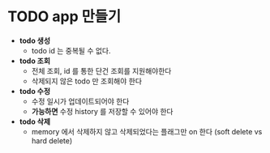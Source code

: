 # TODO app 만들기

- **todo 생성**
  - todo id 는 중복될 수 없다.
- **todo 조회**
  - 전체 조회, id 를 통한 단건 조회를 지원해야한다
  - 삭제되지 않은 todo 만 조회해야 한다
- **todo 수정**
  - 수정 일시가 업데이트되어야 한다
  - **가능하면** 수정 history 를 저장할 수 있어야 한다
- **todo 삭제**
  - memory 에서 삭제하지 않고 삭제되었다는 플래그만 on 한다 (soft delete vs hard delete)